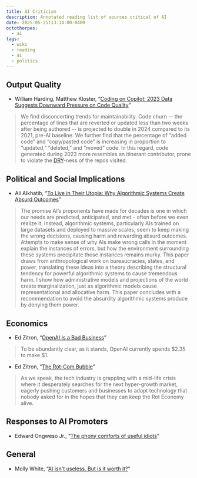 ```yaml
---
title: AI Criticism
description: Annotated reading list of sources critical of AI
date: 2025-05-25T13:14:00-0400
octothorpes:
  - ai
tags:
  - wiki
  - reading
  - ai
  - politics
---
```


## Output Quality

- William Harding, Matthew Kloster, “[Coding on Copilot: 2023 Data Suggests Downward Pressure on Code Quality](https://www.gitclear.com/coding_on_copilot_data_shows_ais_downward_pressure_on_code_quality)”

> We find disconcerting trends for maintainability. Code churn -- the percentage of lines that are reverted or updated less than two weeks after being authored -- is projected to double in 2024 compared to its 2021, pre-AI baseline. We further find that the percentage of “added code” and “copy/pasted code” is increasing in proportion to “updated,” “deleted,” and “moved” code. In this regard, code generated during 2023 more resembles an itinerant contributor, prone to violate the [DRY](https://en.wikipedia.org/wiki/Don%27t_repeat_yourself)-ness of the repos visited.

## Political and Social Implications

- Ali Alkhatib, “[To Live in Their Utopia: Why Algorithmic Systems Create Absurd Outcomes](https://ali-alkhatib.com/research#utopia)”

> The promise AI’s proponents have made for decades is one in which our needs are predicted, anticipated, and met - often before we even realize it. Instead, algorithmic systems, particularly AIs trained on large datasets and deployed to massive scales, seem to keep making the wrong decisions, causing harm and rewarding absurd outcomes. Attempts to make sense of why AIs make wrong calls in the moment explain the instances of errors, but how the environment surrounding these systems precipitate those instances remains murky. This paper draws from anthropological work on bureaucracies, states, and power, translating these ideas into a theory describing the structural tendency for powerful algorithmic systems to cause tremendous harm. I show how administrative models and projections of the world create marginalization, just as algorithmic models cause representational and allocative harm. This paper concludes with a recommendation to avoid the absurdity algorithmic systems produce by denying them power.

## Economics

- Ed Zitron, “[OpenAI Is a Bad Business](https://www.wheresyoured.at/oai-business/)”

> To be abundantly clear, as it stands, OpenAI currently spends $2.35 to make $1.

- Ed Zitron, “[The Rot-Com Bubble](https://www.wheresyoured.at/rotcombubble/)”

> As we speak, the tech industry is grappling with a mid-life crisis where it desperately searches for the next hyper-growth market, eagerly pushing customers and businesses to adopt technology that nobody asked for in the hopes that they can keep the Rot Economy alive.

## Responses to AI Promoters

- Edward Ongweso Jr., “[The phony comforts of useful idiots](https://thetechbubble.substack.com/p/the-phony-comforts-of-useful-idiots)”

## General

- Molly White, “[AI isn't useless. But is it worth it?](https://www.citationneeded.news/ai-isnt-useless/)”